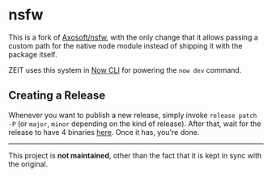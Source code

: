 # nsfw

This is a fork of [Axosoft/nsfw](https://github.com/Axosoft/nsfw), with the only change that it allows passing a custom path for the native node module instead of shipping it with the package itself.

ZEIT uses this system in [Now CLI](https://github.com/zeit/now-cli) for powering the `now dev` command.

## Creating a Release

Whenever you want to publish a new release, simply invoke `release patch -P` (or `major`, `minor` depending on the kind of release). After that, wait for the release to have 4 binaries [here](https://github.com/zeit/nsfw/releases). Once it has, you're done.

---

This project is **not maintained**, other than the fact that it is kept in sync with the original.

